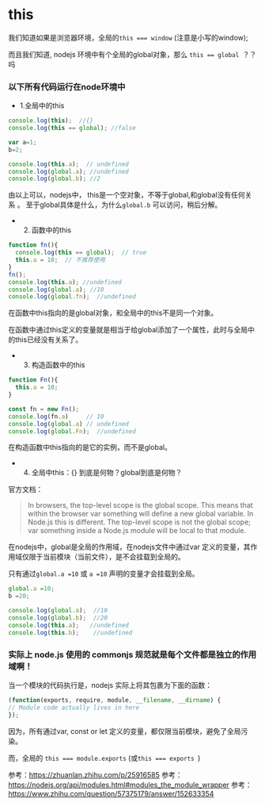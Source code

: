 # this

我们知道如果是浏览器环境，全局的`this === window` (注意是小写的window);

而且我们知道, nodejs 环境中有个全局的global对象，那么 `this == global `？？吗

### 以下所有代码运行在node环境中

- 1.全局中的this

```js
console.log(this);  //{}
console.log(this == global); //false

var a=1;
b=2;

console.log(this.a);  // undefined
console.log(global.a); //undefined
console.log(global.b); //2


```

由以上可以，nodejs中， this是一个空对象，不等于global,和global没有任何关系 。
至于global具体是什么，为什么`global.b` 可以访问，稍后分解。

- 2. 函数中的this

```js
function fn(){
  console.log(this == global);  // true
  this.a = 10;  // 不推荐使用
}
fn();
console.log(this.a); //undefined
console.log(global.a); //10
console.log(global.fn);  //undefined

```

在函数中this指向的是global对象，和全局中的this不是同一个对象。

在函数中通过this定义的变量就是相当于给global添加了一个属性，此时与全局中的this已经没有关系了。

- 3. 构造函数中的this

```js
function Fn(){
  this.a = 10;
}

const fn = new Fn();
console.log(fn.a)     // 10
console.log(global.a) // undefined
console.log(global.Fn);  //undefined

```
在构造函数中this指向的是它的实例，而不是global。


- 4. 全局中this：{} 到底是何物？global到底是何物？



官方文档：

>In browsers, the top-level scope is the global scope. This means that within the browser var something will define a new global variable. In Node.js this is different. The top-level scope is not the global scope; var something inside a Node.js module will be local to that module.

在nodejs中，global是全局的作用域，在nodejs文件中通过var 定义的变量，其作用域仅限于当前模块（当前文件），是不会挂载到全局的。

只有通过`global.a =10`  或 `a =10` 声明的变量才会挂载到全局。

```js
global.a =10;
b =20;

console.log(global.a);  //10
console.log(global.b);  //20
console.log(this.a);   //undefined
console.log(this.b);    //undefined

```


### 实际上 node.js 使用的 commonjs 规范就是每个文件都是独立的作用域啊！

当一个模块的代码执行是，nodejs 实际上将其包裹为下面的函数：

```js
(function(exports, require, module, __filename, __dirname) {
// Module code actually lives in here
});
```
因为，所有通过var, const or let 定义的变量，都仅限当前模块，避免了全局污染。

而，全局的 `this === module.exports`  (或`this === exports `)



参考：https://zhuanlan.zhihu.com/p/25916585
参考：https://nodejs.org/api/modules.html#modules_the_module_wrapper
参考：https://www.zhihu.com/question/57375179/answer/152633354




